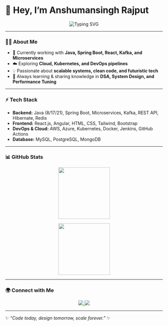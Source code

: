 # 👋 Hey, I’m Anshumansingh Rajput  

<p align="center">
  <img src="https://readme-typing-svg.demolab.com?font=Orbitron&size=24&duration=3000&pause=1000&color=00D8FF&center=true&vCenter=true&width=600&lines=Full+Stack+Developer;Java+%7C+Spring+Boot+%7C+Microservices;Cloud+%7C+Kubernetes+%7C+DevOps;Always+Learning+%26+Scaling" alt="Typing SVG" />
</p>

---

### 👨‍💻 About Me
- 🔭 Currently working with **Java, Spring Boot, React, Kafka, and Microservices**  
- ☁️ Exploring **Cloud, Kubernetes, and DevOps pipelines**  
- 💡 Passionate about **scalable systems, clean code, and futuristic tech**  
- 🎯 Always learning & sharing knowledge in **DSA, System Design, and Performance Tuning**  

---

### ⚡ Tech Stack
- **Backend:** Java (8/17/21), Spring Boot, Microservices, Kafka, REST API, Hibernate, Redis  
- **Frontend:** React.js, Angular, HTML, CSS, Tailwind, Bootstrap  
- **DevOps & Cloud:** AWS, Azure, Kubernetes, Docker, Jenkins, GitHub Actions  
- **Database:** MySQL, PostgreSQL, MongoDB  

---

### 📊 GitHub Stats
<p align="center"> 
  <img src="https://github-readme-stats.vercel.app/api?username=anshuman881&show_icons=true&theme=tokyonight&hide_border=true" height="165" />
</p> 

<p align="center"> 
  <img src="https://github-readme-stats.vercel.app/api/top-langs/?username=anshuman881&layout=compact&theme=tokyonight&hide_border=true" height="165" /> 
</p>

---

### 🌍 Connect with Me
<p align="center"> 
  <a href="https://www.linkedin.com/in/anshumanrajput" target="_blank">
    <img src="https://img.shields.io/badge/LinkedIn-0A66C2?logo=linkedin&logoColor=white" />
  </a> 
  <a href="mailto:rajputanshuman95@outlook.com">
    <img src="https://img.shields.io/badge/Gmail-D14836?logo=gmail&logoColor=white" />
  </a>
</p>

---

✨ *“Code today, design tomorrow, scale forever.”* ✨
